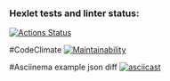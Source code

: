 ### Hexlet tests and linter status:
[![Actions Status](https://github.com/Se4iv/java-project-71/actions/workflows/hexlet-check.yml/badge.svg)](https://github.com/Se4iv/java-project-71/actions)

#CodeClimate
[![Maintainability](https://api.codeclimate.com/v1/badges/173655bb9706150285b4/maintainability)](https://codeclimate.com/github/Se4iv/java-project-71/maintainability)

#Asciinema example json diff
[![asciicast](https://asciinema.org/a/B4Z1LZZeDE95dWOJ6fBfx0Db9.svg)](https://asciinema.org/a/B4Z1LZZeDE95dWOJ6fBfx0Db9)
